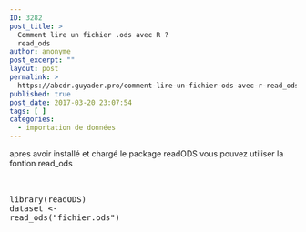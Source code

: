 ```yaml
---
ID: 3282
post_title: >
  Comment lire un fichier .ods avec R ?
  read_ods
author: anonyme
post_excerpt: ""
layout: post
permalink: >
  https://abcdr.guyader.pro/comment-lire-un-fichier-ods-avec-r-read_ods/
published: true
post_date: 2017-03-20 23:07:54
tags: [ ]
categories:
  - importation de données
---
```

apres avoir installé et chargé le package readODS vous pouvez utiliser la fontion read_ods<br /><br /> <pre lang='rsplus'><br />library(readODS)<br />dataset &lt;- read_ods("fichier.ods")<br /><br /></pre>